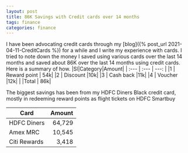 ```yaml
---
layout: post
title: 86K Savings with Credit cards over 14 months
tags: finance
categories: finance
---
```


I have been advocating credit cards through my [blog]({% post_url 2021-04-11-CreditCards %}) for a while and I write my experience with cards. I tried to note down the money I saved using various cards over the last 14 months and saved about 86K over the last 14 months using credit cards. Here is a summary of how.
|Sl|Category|Amount|
| :--- | :--- | ---: |
|1 | Reward point | 54k|
|2 | Discount |10k|
|3 | Cash back |11k|
|4 | Voucher |12k|
|  |Total | 86k|

The biggest savings has been from my HDFC Diners Black credit card, mostly in redeeming reward points as flight tickets on HDFC Smartbuy

|Card | Amount|
|---            | ---: |
|HDFC Diners    | 64,729|
|Amex MRC       |10,545 |
|Citi Rewards   | 3,418 |